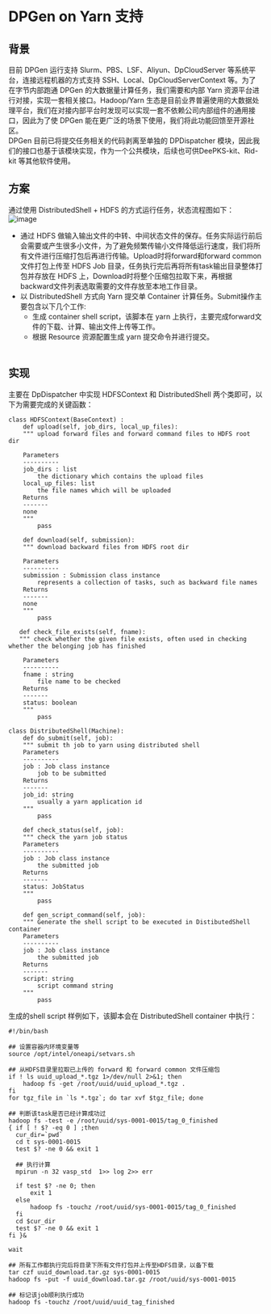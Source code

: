 # DPGen on Yarn 支持
## 背景
目前 DPGen 运行支持 Slurm、PBS、LSF、Aliyun、DpCloudServer 等系统平台，连接远程机器的方式支持 SSH、Local、DpCloudServerContext 等。为了在字节内部跑通 DPGen 的大数据量计算任务，我们需要和内部 Yarn 资源平台进行对接，实现一套相关接口。Hadoop/Yarn 生态是目前业界普遍使用的大数据处理平台，我们在对接内部平台时发现可以实现一套不依赖公司内部组件的通用接口，因此为了使 DPGen 能在更广泛的场景下使用，我们将此功能回馈至开源社区。<br/>
DPGen 目前已将提交任务相关的代码剥离至单独的 DPDispatcher 模块，因此我们的接口也基于该模块实现，作为一个公共模块，后续也可供DeePKS-kit、Rid-kit 等其他软件使用。<br/>
## 方案
通过使用 DistributedShell + HDFS 的方式运行任务，状态流程图如下：
![image](https://github.com/shazj99/dpdispatcher/blob/yarn/doc/dpgen_yarn.jpg?raw=true)
- 通过 HDFS 做输入输出文件的中转、中间状态文件的保存。任务实际运行前后会需要或产生很多小文件，为了避免频繁传输小文件降低运行速度，我们将所有文件进行压缩打包后再进行传输。Upload时将forward和forward common文件打包上传至 HDFS Job 目录，任务执行完后再将所有task输出目录整体打包并存放在 HDFS 上，Download时将整个压缩包拉取下来，再根据backward文件列表选取需要的文件存放至本地工作目录。
- 以 DistributedShell 方式向 Yarn 提交单 Container 计算任务。Submit操作主要包含以下几个工作:
  - 生成 container shell script，该脚本在 yarn 上执行，主要完成forward文件的下载、计算、输出文件上传等工作。
  - 根据 Resource 资源配置生成 yarn 提交命令并进行提交。
  <br/>
## 实现
主要在 DpDispatcher 中实现 HDFSContext 和 DistributedShell 两个类即可，以下为需要完成的关键函数：<br/>

```
class HDFSContext(BaseContext) :
    def upload(self, job_dirs, local_up_files):
    """ upload forward files and forward command files to HDFS root dir

    Parameters
    ----------
    job_dirs : list
        the dictionary which contains the upload files
    local_up_files: list
        the file names which will be uploaded
    Returns
    -------
    none
    """
        pass
    
    def download(self, submission):
    """ download backward files from HDFS root dir

    Parameters
    ----------
    submission : Submission class instance
        represents a collection of tasks, such as backward file names
    Returns
    -------
    none
    """
        pass
        
   def check_file_exists(self, fname):
   """ check whether the given file exists, often used in checking whether the belonging job has finished

    Parameters
    ----------
    fname : string
        file name to be checked
    Returns
    -------
    status: boolean
    """
        pass
```

```
class DistributedShell(Machine):
    def do_submit(self, job):
    """ submit th job to yarn using distributed shell
    Parameters
    ----------
    job : Job class instance
        job to be submitted
    Returns
    -------
    job_id: string
        usually a yarn application id
    """
        pass
        
    def check_status(self, job):
    """ check the yarn job status
    Parameters
    ----------
    job : Job class instance
        the submitted job
    Returns
    -------
    status: JobStatus
    """        
        pass
    
    def gen_script_command(self, job):
    """ Generate the shell script to be executed in DistibutedShell container
    Parameters
    ----------
    job : Job class instance
        the submitted job
    Returns
    -------
    script: string
        script command string
    """          
        pass
```

生成的shell script 样例如下，该脚本会在 DistributedShell container 中执行：<br/>

```
#!/bin/bash

## 设置容器内环境变量等
source /opt/intel/oneapi/setvars.sh

## 从HDFS目录里拉取已上传的 forward 和 forward common 文件压缩包
if ! ls uuid_upload_*.tgz 1>/dev/null 2>&1; then
    hadoop fs -get /root/uuid/uuid_upload_*.tgz .
fi
for tgz_file in `ls *.tgz`; do tar xvf $tgz_file; done

## 判断该task是否已经计算成功过
hadoop fs -test -e /root/uuid/sys-0001-0015/tag_0_finished
{ if [ ! $? -eq 0 ] ;then
  cur_dir=`pwd`
  cd t sys-0001-0015
  test $? -ne 0 && exit 1
  
  ## 执行计算
  mpirun -n 32 vasp_std  1>> log 2>> err
  
  if test $? -ne 0; then
      exit 1
  else
      hadoop fs -touchz /root/uuid/sys-0001-0015/tag_0_finished
  fi 
  cd $cur_dir
  test $? -ne 0 && exit 1
fi }&

wait

## 所有工作都执行完后将目录下所有文件打包并上传至HDFS目录，以备下载
tar czf uuid_download.tar.gz sys-0001-0015
hadoop fs -put -f uuid_download.tar.gz /root/uuid/sys-0001-0015

## 标记该job顺利执行成功
hadoop fs -touchz /root/uuid/uuid_tag_finished
```
